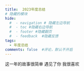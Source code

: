 ```yaml
---
title:  2023年度总结
# 隐藏的模块
hide:
  #  - navigation # 隐藏左边导航
  #  - toc #隐藏右边导航
  #  - footer #隐藏翻页
  #  - feedback  #隐藏反馈
tags:
  - 年度总结
comments: false  #评论，默认不开启
---
```


这一年的故事很简单  遇见了你 我很喜欢